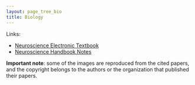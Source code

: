 ```yaml
---
layout: page_tree_bio
title: Biology
---
```


Links:
* [Neuroscience Electronic Textbook](https://nba.uth.tmc.edu/neuroscience/toc.htm)
* [Neuroscience Handbook Notes](https://www.sharetechnote.com/html/Neuroscience/Handbook_Neuroscience_Index.html)

<p/><p/>

**Important note**: some of the images are reproduced from the cited papers, and the copyright belongs to the authors or the organization that published their papers.

<script>
window.addEventListener('load', event => {
  activate_togglers();
});
</script>
